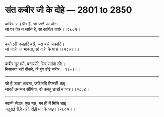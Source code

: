 # संत कबीर जी के दोहे — 2801 to 2850

कबिरा साई पीर हैं, जो जानै पर पीर।\
जो पर पीर न जानि है, सो काफिर बपीर।।२८०१।।

---

कमोदनीं जलहरि बसै, चंदा बसे अकासि।\
जो जाही का भावता, सो ताही कै पास।।२८०२।।

---

कबीर गुर बसै, बनारसी, सिष समंदां तीर।\
बिसारया नहीं बीसरै, जै गुंण होई सरीर।।२८०३।।

---

जो है जाका भावता, जदि तदि म‍िलसी आइ।\
जाकौं तन मन सौंपिया, सो कबहूं छाड़ी न जाइ।।२८०४।।

---

स्‍वामी सेवक, एक मत, मन ही मैं म‍िलि जाइ।\
चतुराई रीझै नहीं, रीझै मन कै भाइ।।२८०५।।

